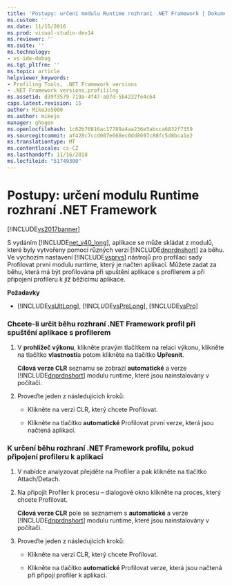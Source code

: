 ```yaml
---
title: 'Postupy: určení modulu Runtime rozhraní .NET Framework | Dokumentace Microsoftu'
ms.custom: ''
ms.date: 11/15/2016
ms.prod: visual-studio-dev14
ms.reviewer: ''
ms.suite: ''
ms.technology:
- vs-ide-debug
ms.tgt_pltfrm: ''
ms.topic: article
helpviewer_keywords:
- Profiling Tools, .NET Framework versions
- .NET Framework versions,profililng
ms.assetid: d39f3579-719a-4f47-a97d-5b4232fe4c64
caps.latest.revision: 15
author: MikeJo5000
ms.author: mikejo
manager: ghogen
ms.openlocfilehash: 1c62b70816ac17789a4aa236e5abcca6832f7359
ms.sourcegitcommit: af428c7ccd007e668ec0dd8697c88fc5d8bca1e2
ms.translationtype: MT
ms.contentlocale: cs-CZ
ms.lasthandoff: 11/16/2018
ms.locfileid: "51749300"
---
```

# <a name="how-to-specify-the-net-framework-runtime"></a>Postupy: určení modulu Runtime rozhraní .NET Framework
[!INCLUDE[vs2017banner](../includes/vs2017banner.md)]

S vydáním [!INCLUDE[net_v40_long](../includes/net-v40-long-md.md)], aplikace se může skládat z modulů, které byly vytvořeny pomocí různých verzí [!INCLUDE[dnprdnshort](../includes/dnprdnshort-md.md)] za běhu. Ve výchozím nastavení [!INCLUDE[vsprvs](../includes/vsprvs-md.md)] nástrojů pro profilaci sady Profilovat první modulu runtime, který je načten aplikací. Můžete zadat za běhu, která má být profilována při spuštění aplikace s profilerem a při připojení profileru k již běžícímu aplikace.  
  
 **Požadavky**  
  
-   [!INCLUDE[vsUltLong](../includes/vsultlong-md.md)], [!INCLUDE[vsPreLong](../includes/vsprelong-md.md)], [!INCLUDE[vsPro](../includes/vspro-md.md)]  
  
### <a name="to-specify-the-net-framework-run-time-to-profile-when-starting-an-application-with-the-profiler"></a>Chcete-li určit běhu rozhraní .NET Framework profil při spuštění aplikace s profilerem  
  
1.  V **prohlížeč výkonu**, klikněte pravým tlačítkem na relaci výkonu, klikněte na tlačítko **vlastnosti**a potom klikněte na tlačítko **Upřesnit**.  
  
     **Cílová verze CLR** seznamu se zobrazí **automatické** a verze [!INCLUDE[dnprdnshort](../includes/dnprdnshort-md.md)] modulu runtime, které jsou nainstalovány v počítači.  
  
2.  Proveďte jeden z následujících kroků:  
  
    -   Klikněte na verzi CLR, který chcete Profilovat.  
  
    -   Klikněte na tlačítko **automatické** Profilovat první verze, která jsou načtená aplikací.  
  
### <a name="to-specify-the-net-framework-run-time-to-profile-when-attaching-the-profiler-to-an-application"></a>K určení běhu rozhraní .NET Framework profilu, pokud připojení profileru k aplikaci  
  
1.  V nabídce analyzovat přejděte na Profiler a pak klikněte na tlačítko Attach/Detach.  
  
2.  Na připojit Profiler k procesu – dialogové okno klikněte na proces, který chcete Profilovat.  
  
     **Cílová verze CLR** pole se seznamem s **automatické** a verze [!INCLUDE[dnprdnshort](../includes/dnprdnshort-md.md)] modulu runtime, které jsou nainstalovány v počítači.  
  
3.  Proveďte jeden z následujících kroků:  
  
    -   Klikněte na verzi CLR, který chcete Profilovat.  
  
    -   Klikněte na tlačítko **automatické** Profilovat verze, která jsou načtená při připojí profiler k aplikaci.



